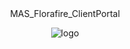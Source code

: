<div align="center">
  MAS_Florafire_ClientPortal
  
  ![logo](https://github.com/user-attachments/assets/81c0c484-a550-422b-9533-2e1858d88ad3)
</div>
